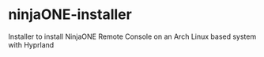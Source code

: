 # ninjaONE-installer
 Installer to install NinjaONE Remote Console on an Arch Linux based system with Hyprland
